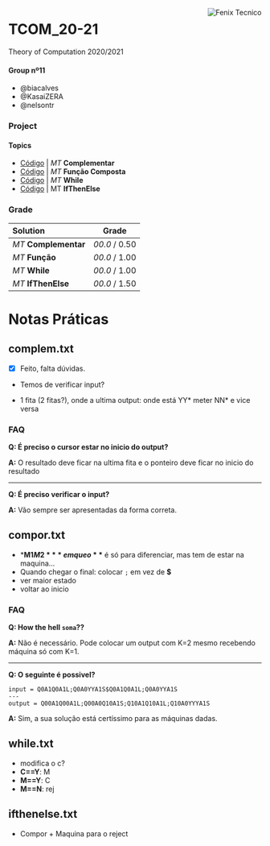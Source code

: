 <a href="http://fenix.tecnico.ulisboa.pt"><img align="right" src="https://fenix.tecnico.ulisboa.pt/api/bennu-portal/configuration/logo" alt="Fenix Tecnico"></a>

# TCOM_20-21

Theory of Computation 2020/2021

#### Group nº11
- @biacalves
- @KasaiZERA
- @nelsontr

### Project

#### Topics
- [Código](complem.txt) | *MT* **Complementar**
- [Código](compor.txt) | *MT* **Função Composta**
- [Código](while.txt) | *MT* **While**
- [Código](ifthenelse.txt) | MT **IfThenElse**

### Grade
| Solution          | Grade 		  |
| :-----------------| :-----------------: |
| *MT* **Complementar** | *00.0* / 0.50 |
| *MT* **Função** | *00.0* / 1.00 |
|	*MT* **While**	| *00.0* / 1.00  |
|	*MT* **IfThenElse** | *00.0* / 1.50  |



# Notas Práticas

## complem.txt

* [x] Feito, falta dúvidas.

- Temos de verificar input?

- 1 fita (2 fitas?), onde a ultima output: onde está YY* meter NN* e vice versa

### FAQ

**Q: É preciso o cursor estar no inicio do output?**

**A:** O resultado deve ficar na ultima fita e o ponteiro deve ficar no inicio do resultado

---

**Q: É preciso verificar o input?**

**A:** Vão sempre ser apresentadas da forma correta.



## compor.txt

- ***M1$M2*** em que o **$** é só para diferenciar, mas tem de estar na maquina...
- Quando chegar o final:  colocar `;` em vez de **$**
- ver maior estado
- voltar ao inicio

### FAQ

**Q: How the hell `soma`??**

**A:** Não é necessário. Pode colocar um output com K=2 mesmo recebendo máquina só com K=1.

---

**Q: O seguinte é possivel?**

```
input = Q0A1Q0A1L;Q0A0YYA1S$Q0A1Q0A1L;Q0A0YYA1S
---
output = Q00A1Q00A1L;Q00A0Q10A1S;Q10A1Q10A1L;Q10A0YYYA1S
```

**A:** Sim, a sua solução está certíssimo para as máquinas dadas.


## while.txt

- modifica o c?
- **C==Y**: M
- **M==Y**: C
- **M==N**: rej

## ifthenelse.txt

- Compor + Maquina para o reject
